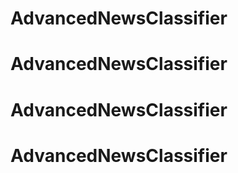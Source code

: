 # AdvancedNewsClassifier
# AdvancedNewsClassifier
# AdvancedNewsClassifier
# AdvancedNewsClassifier
